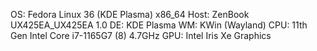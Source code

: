 OS: Fedora Linux 36 (KDE Plasma) x86_64
Host: ZenBook UX425EA_UX425EA 1.0
DE: KDE Plasma
WM: KWin (Wayland)
CPU: 11th Gen Intel Core i7-1165G7 (8) 4.7GHz
GPU: Intel Iris Xe Graphics
